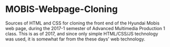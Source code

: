# MOBIS-Webpage-Cloning
Sources of HTML and CSS for cloning the front end of the Hyundai Mobis web page, during the 2017-1 semester of Advanced Multimedia Production 1 class.
This is as of 2017, and since only simple HTML/CSS/JS technology was used, it is somewhat far from the these days' web technology.
